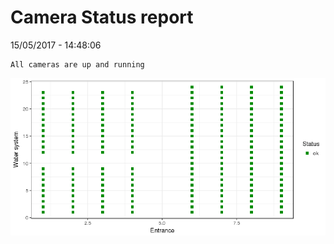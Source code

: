 Camera Status report
================
15/05/2017 - 14:48:06

    All cameras are up and running

![](camreport_files/figure-markdown_github/unnamed-chunk-2-1.png)
